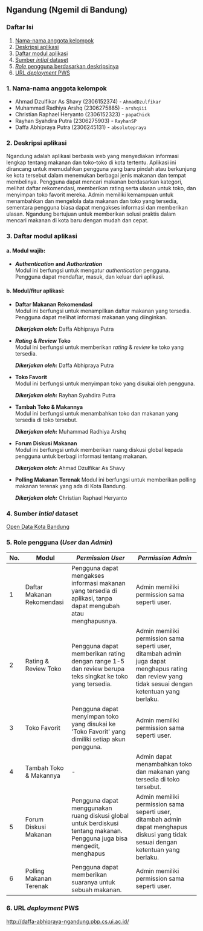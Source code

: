 ## Ngandung (Ngemil di Bandung)

### Daftar Isi

1. [Nama-nama anggota kelompok](#1-nama-nama-anggota-kelompok)
2. [Deskripsi aplikasi](#2-deskripsi-aplikasi)
3. [Daftar modul aplikasi](#3-daftar-modul-aplikasi)
4. [Sumber _intial_ dataset](#4-sumber-intial-dataset)
5. [_Role_ pengguna berdasarkan deskripsinya](#5-_Role_-pengguna-berdasarkan-deskripsinya)
6. [URL _deployment_ PWS](#6-url-deployment-pws)

### 1. Nama-nama anggota kelompok

-   Ahmad Dzulfikar As Shavy (2306152374) - `AhmadDzulfikar`
-   Muhammad Radhiya Arshq (2306275885) - `arshqiii`
-   Christian Raphael Heryanto (2306152323) - `papaChick`
-   Rayhan Syahdira Putra (2306275903) - `RayhanSP`
-   Daffa Abhipraya Putra (2306245131) - `absolutepraya`

### 2. Deskripsi aplikasi

Ngandung adalah aplikasi berbasis web yang menyediakan informasi lengkap tentang makanan dan toko-toko di kota tertentu. Aplikasi ini dirancang untuk memudahkan pengguna yang baru pindah atau berkunjung ke kota tersebut dalam menemukan berbagai jenis makanan dan tempat membelinya. Pengguna dapat mencari makanan berdasarkan kategori, melihat daftar rekomendasi, memberikan rating serta ulasan untuk toko, dan menyimpan toko favorit mereka. Admin memiliki kemampuan untuk menambahkan dan mengelola data makanan dan toko yang tersedia, sementara pengguna biasa dapat mengakses informasi dan memberikan ulasan. Ngandung bertujuan untuk memberikan solusi praktis dalam mencari makanan di kota baru dengan mudah dan cepat.

### 3. Daftar modul aplikasi

#### a. Modul wajib:

-   _**Authentication**_ **and** _**Authorization**_  
    Modul ini berfungsi untuk mengatur _authentication_ pengguna. Pengguna dapat mendaftar, masuk, dan keluar dari aplikasi.

#### b. Modul/fitur aplikasi:

-   **Daftar Makanan Rekomendasi**  
    Modul ini berfungsi untuk menampilkan daftar makanan yang tersedia. Pengguna dapat melihat informasi makanan yang diinginkan.

    **_Dikerjakan oleh:_** Daffa Abhipraya Putra

-   **_Rating_ & _Review_ Toko**  
    Modul ini berfungsi untuk memberikan _rating_ & _review_ ke toko yang tersedia.

    **_Dikerjakan oleh:_** Daffa Abhipraya Putra

-   **Toko Favorit**  
    Modul ini berfungsi untuk menyimpan toko yang disukai oleh pengguna.

    **_Dikerjakan oleh:_** Rayhan Syahdira Putra

-   **Tambah Toko & Makannya**  
    Modul ini berfungsi untuk menambahkan toko dan makanan yang tersedia di toko tersebut.

    **_Dikerjakan oleh:_** Muhammad Radhiya Arshq

-   **Forum Diskusi Makanan**  
    Modul ini berfungsi untuk memberikan ruang diskusi global kepada pengguna untuk berbagi informasi tentang makanan.

    **_Dikerjakan oleh:_** Ahmad Dzulfikar As Shavy

-   **Polling Makanan Terenak**
    Modul ini berfungsi untuk memberikan polling makanan terenak yang ada di Kota Bandung.

    **_Dikerjakan oleh:_** Christian Raphael Heryanto

### 4. Sumber _intial_ dataset

[Open Data Kota Bandung](https://opendata.bandung.go.id/dataset/data-rumah-makan-restoran-cafe-di-kota-bandung)

### 5. **Role** pengguna (_User_ dan _Admin_)

| No. | Modul                      | _Permission User_                                                                                             | _Permission Admin_                                                                                                                                  |
| --- | -------------------------- | ------------------------------------------------------------------------------------------------------------- | --------------------------------------------------------------------------------------------------------------------------------------------------- |
| 1   | Daftar Makanan Rekomendasi | Pengguna dapat mengakses informasi makanan yang tersedia di aplikasi, tanpa dapat mengubah atau menghapusnya. | Admin memiliki permission sama seperti user.                                                                                                        |
| 2   | Rating & Review Toko       | Pengguna dapat memberikan rating dengan range 1-5 dan review berupa teks singkat ke toko yang tersedia.       | Admin memiliki permission sama seperti user, ditambah admin juga dapat menghapus rating dan review yang tidak sesuai dengan ketentuan yang berlaku. |
| 3   | Toko Favorit               | Pengguna dapat menyimpan toko yang disukai ke 'Toko Favorit' yang dimiliki setiap akun pengguna.              | Admin memiliki permission sama seperti user.                                                                                                        |
| 4   | Tambah Toko & Makannya     | -                                                                                                             | Admin dapat menambahkan toko dan makanan yang tersedia di toko tersebut.                                                                            |
| 5   | Forum Diskusi Makanan      | Pengguna dapat menggunakan ruang diskusi global untuk berdiskusi tentang makanan. Pengguna juga bisa mengedit, menghapus       | Admin memiliki permission sama seperti user, ditambah admin dapat menghapus diskusi yang tidak sesuai dengan ketentuan yang berlaku.                |
| 6   | Polling Makanan Terenak    | Pengguna dapat memberikan suaranya untuk sebuah makanan.                                                      | Admin memiliki permission sama seperti user.                                                                                                        |

### 6. URL _deployment_ PWS

http://daffa-abhipraya-ngandung.pbp.cs.ui.ac.id/
